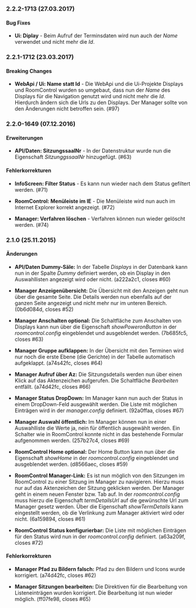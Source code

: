 <a name="2.2.2-1713"></a>
### 2.2.2-1713 (27.03.2017)

#### Bug Fixes

* __Ui: Diplay__ - Beim Aufruf der Terminsdaten wird nun auch der *Name* verwendet und 
nicht mehr die *Id*.

<a name="2.2.1-1712"></a>
### 2.2.1-1712 (23.03.2017)

#### Breaking Changes

* __WebApi / Ui: Name statt Id__ - Die WebApi und die Ui-Projekte Displays und RoomControl wurden so
umgebaut, dass nun der *Name* des Displays für die Navigation genutzt wird und nicht mehr die *Id*.
Hierdurch ändern sich die Urls zu den Displays. Der Manager sollte von den Änderungen nicht 
betroffen sein. (#97)

<a name="2.2.0-1649"></a>
### 2.2.0-1649 (07.12.2016)

#### Erweiterungen

* __API/Daten: SitzungssaalNr__ - In der Datenstruktur wurde nun die Eigenschaft *SitzunggssaalNr*
hinzugef&uuml;gt. (#63)

#### Fehlerkorrekturen

* __InfoScreen: Filter Status__ - Es kann nun wieder nach dem Status gefiltert werden. (#71)

* __RoomControl: Men&uuml;leiste im IE__ - Die Men&uuml;leiste wird nun auch im Internet 
Explorer korrekt angezeigt. (#72)

* __Manager: Verfahren löschen__ - Verfahren können nun wieder gelöscht werden. (#74)

<a name="2.1.0"></a>
### 2.1.0 (25.11.2015)

#### &Auml;nderungen

* __API/Daten Dummy-S&auml;le:__ In der Tabelle _Displays_ in der Datenbank kann nun in der Spalte 
_Dummy_ definiert werden, ob ein Display in den Auswahllisten angezeigt wird oder nicht.
(a222a2c1, closes #60)

* __Manager Anzeigen&uuml;bersicht:__ Die &Uuml;bersicht mit den Anzeigen geht nun &uuml;ber die gesamte Seite.
Die Details werden nun ebenfalls auf der ganzen Seite angezeigt und nicht mehr nur im unteren Bereich.
(0b6d084d, closes #52)

* __Manager Anschalten optional:__ Die Schaltfl&auml;che zum Anschalten von Displays kann nun &uuml;ber die
Eigenschaft _showPoweronButton_ in der _roomcontrol.config_ eingeblendet und ausgeblendet werden. 
(7b685fc5, closes #63)

* __Manager Gruppe aufklappen:__ In der &Uuml;bersicht mit den Terminen wird nur noch die erste 
Ebene (die Gerichte) in der Tabelle automatisch aufgeklappt. (a74s42fc, closes #64)

* __Manager Aufruf &uuml;ber Az:__ Die Sitzungsdetails werden nun &uuml;ber einen Klick auf das Aktenzeichen
aufgerufen. Die Schaltfl&auml;che _Bearbeiten_ entf&auml;llt. (a74d42fc, closes #66)

* __Manager Status DropDown:__ Im Manager kann nun auch der Status in einem DropDown-Feld ausgew&auml;hlt 
werden. Die Liste mit m&ouml;glichen Eintr&auml;gen wird in der _manager.config_ definiert.
(92a0ffaa, closes #67)

* __Manager Auswahl &ouml;ffentlich:__ Im Manager k&ouml;nnen nun in einer Auswahlliste die Werte ja, nein f&uuml;r 
&ouml;ffentlich ausgew&auml;hlt werden. Ein Schalter wie in RoomControl konnte nicht in das bestehende 
Formular aufgenommen werden. (257b27c4, closes #69)

* __RoomControl Home optional:__ Der Home Button kann nun &uuml;ber die Eigenschaft _showHome_ in der 
_roomcontrol.config_ eingeblendet und ausgeblendet werden. (d8566aec, closes #59)

* __RoomControl Manager-Link:__ Es ist nun m&ouml;glich von den Sitzungen im RoomControl zu einer Sitzung
im Manager zu navigieren. Hierzu muss nur auf das Aktenzeichen der Sitzung geklicken werden. Der Manager 
geht in einem neuen Fenster bzw. Tab auf. In der _roomcontrol.config_ muss hierzu die Eigenschaft 
_termDetailsUrl_ auf die gew&uuml;nschte Url zum Manager gesetz werden. &Uuml;ber die Eigenschaft _showTermDetails_ 
kann eingestellt werden, ob die Verlinkung zum Manager aktiviert wird oder nicht. (6a159894, closes #61)

* __RoomControl Status konfigurierbar:__ Die Liste mit m&ouml;glichen Eintr&auml;gen f&uuml;r den Status wird nun in der 
_roomcontrol.config_ definiert. (a63a209f, closes #72)

#### Fehlerkorrekturen

* __Manager Pfad zu Bildern falsch:__ Pfad zu den Bildern und Icons wurde korrigiert.
(a74d42fc, closes #62)

* __Manager Sitzungen bearbeiten:__ Die Direktiven f&uuml;r die Bearbeitung von Listeneintr&auml;gen wurden 
korrigiert. Die Bearbeitung ist nun wieder m&ouml;glich. (ff07fe98, closes #65)